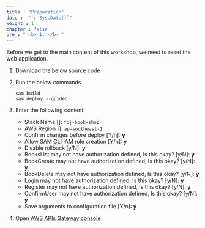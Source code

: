 ```yaml
---
title : "Preparation"
date :  "`r Sys.Date()`" 
weight : 1 
chapter : false
pre : " <b> 1. </b> "
---
```

Before we get to the main content of this workshop, we need to reset the web application.
1. Download the below source code


2. Run the below commands
    ```
    sam build
    sam deploy --guided
    ```

3. Enter the following content:
    - Stack Name []: `fcj-book-shop`
    - AWS Region []: `ap-southeast-1`
    - Confirm changes before deploy [Y/n]: **y**
    - Allow SAM CLI IAM role creation [Y/n]: **y**
    - Disable rollback [y/N]: **y**
    - BooksList may not have authorization defined, Is this okay? [y/N]: **y**
    - BookCreate may not have authorization defined, Is this okay? [y/N]: **y**
    - BookDelete may not have authorization defined, Is this okay? [y/N]: **y**
    - Login may not have authorization defined, Is this okay? [y/N]: **y**
    - Register may not have authorization defined, Is this okay? [y/N]: **y**
    - ConfirmUser may not have authorization defined, Is this okay? [y/N]: **y**
    - Save arguments to configuration file [Y/n]: **y**

4. Open [AWS APIs Gateway console](https://ap-southeast-1.console.aws.amazon.com/apigateway/main/apis?region=ap-southeast-1)


